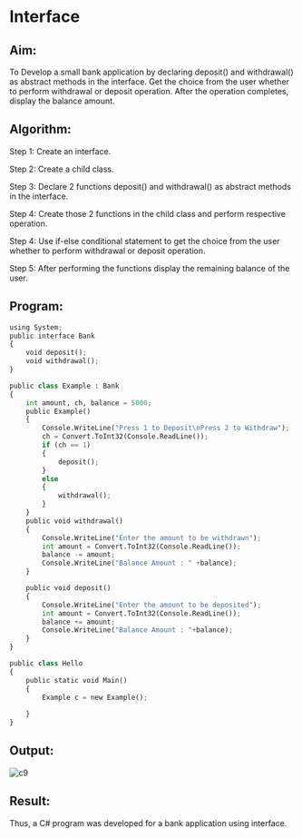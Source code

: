 # Interface

## Aim:
To Develop a small bank application by declaring deposit() and withdrawal() as abstract methods in the interface. Get the choice from the user whether to perform withdrawal or deposit operation. After the operation completes, display the balance amount.

## Algorithm:
Step 1:
Create an interface.

Step 2:
Create a child class.

Step 3:
Declare 2 functions deposit() and withdrawal() as abstract methods in the interface.

Step 4:
Create those 2 functions in the child class and perform respective operation.

Step 4:
Use if-else conditional statement to get the choice from the user whether to perform withdrawal or deposit operation.

Step 5:
After performing the functions display the remaining balance of the user.

## Program:
```python
using System;
public interface Bank
{
    void deposit();
    void withdrawal();
}

public class Example : Bank
{
    int amount, ch, balance = 5000;
    public Example()
    {
        Console.WriteLine("Press 1 to Deposit\nPress 2 to Withdraw");
        ch = Convert.ToInt32(Console.ReadLine());
        if (ch == 1)
        {
            deposit();
        }
        else
        {
            withdrawal();
        }
    }
    public void withdrawal()
    {
        Console.WriteLine("Enter the amount to be withdrawn");
        int amount = Convert.ToInt32(Console.ReadLine());
        balance -= amount;
        Console.WriteLine("Balance Amount : " +balance);
    }

    public void deposit()
    {
        Console.WriteLine("Enter the amount to be deposited");
        int amount = Convert.ToInt32(Console.ReadLine());
        balance += amount;
        Console.WriteLine("Balance Amount : "+balance);
    }
}

public class Hello
{
    public static void Main()
    {
        Example c = new Example();
        
    }
}
```

## Output:
![c9](https://user-images.githubusercontent.com/75234983/173349395-2e1340bc-7659-4572-a763-2f8bca23864e.jpg)



## Result:
Thus, a C# program was developed for a bank application using interface.
